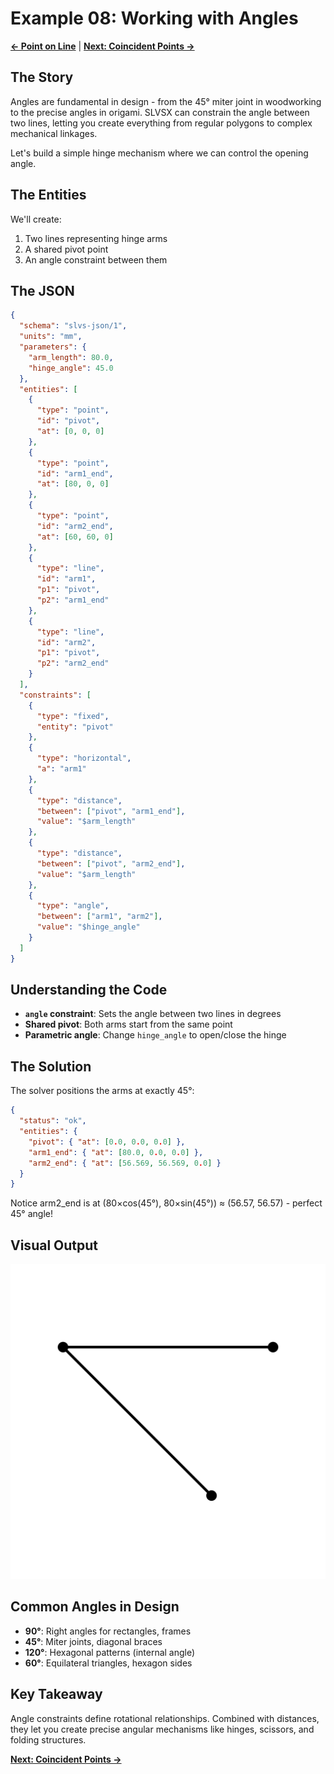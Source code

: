# Example 08: Working with Angles

**[← Point on Line](07_point_on_line.md)** | **[Next: Coincident Points →](09_coincident.md)**

## The Story

Angles are fundamental in design - from the 45° miter joint in woodworking to the precise angles in origami. SLVSX can constrain the angle between two lines, letting you create everything from regular polygons to complex mechanical linkages.

Let's build a simple hinge mechanism where we can control the opening angle.

## The Entities

We'll create:
1. Two lines representing hinge arms
2. A shared pivot point
3. An angle constraint between them

## The JSON

```json
{
  "schema": "slvs-json/1",
  "units": "mm",
  "parameters": {
    "arm_length": 80.0,
    "hinge_angle": 45.0
  },
  "entities": [
    {
      "type": "point",
      "id": "pivot",
      "at": [0, 0, 0]
    },
    {
      "type": "point",
      "id": "arm1_end",
      "at": [80, 0, 0]
    },
    {
      "type": "point",
      "id": "arm2_end",
      "at": [60, 60, 0]
    },
    {
      "type": "line",
      "id": "arm1",
      "p1": "pivot",
      "p2": "arm1_end"
    },
    {
      "type": "line",
      "id": "arm2",
      "p1": "pivot",
      "p2": "arm2_end"
    }
  ],
  "constraints": [
    {
      "type": "fixed",
      "entity": "pivot"
    },
    {
      "type": "horizontal",
      "a": "arm1"
    },
    {
      "type": "distance",
      "between": ["pivot", "arm1_end"],
      "value": "$arm_length"
    },
    {
      "type": "distance",
      "between": ["pivot", "arm2_end"],
      "value": "$arm_length"
    },
    {
      "type": "angle",
      "between": ["arm1", "arm2"],
      "value": "$hinge_angle"
    }
  ]
}
```

## Understanding the Code

- **`angle` constraint**: Sets the angle between two lines in degrees
- **Shared pivot**: Both arms start from the same point
- **Parametric angle**: Change `hinge_angle` to open/close the hinge

## The Solution

The solver positions the arms at exactly 45°:

```json
{
  "status": "ok",
  "entities": {
    "pivot": { "at": [0.0, 0.0, 0.0] },
    "arm1_end": { "at": [80.0, 0.0, 0.0] },
    "arm2_end": { "at": [56.569, 56.569, 0.0] }
  }
}
```

Notice arm2_end is at (80×cos(45°), 80×sin(45°)) ≈ (56.57, 56.57) - perfect 45° angle!

## Visual Output

![Angle Constraint](08_angles.svg)

## Common Angles in Design

- **90°**: Right angles for rectangles, frames
- **45°**: Miter joints, diagonal braces
- **120°**: Hexagonal patterns (internal angle)
- **60°**: Equilateral triangles, hexagon sides

## Key Takeaway

Angle constraints define rotational relationships. Combined with distances, they let you create precise angular mechanisms like hinges, scissors, and folding structures.

**[Next: Coincident Points →](09_coincident.md)**